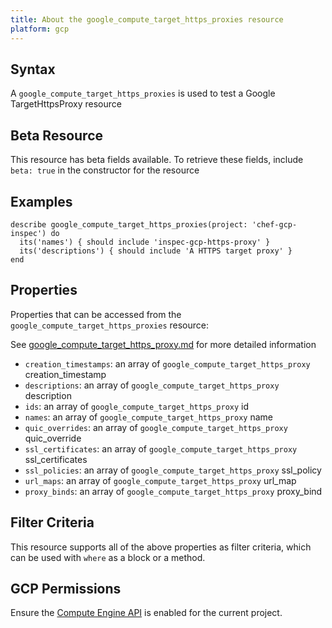 ```yaml
---
title: About the google_compute_target_https_proxies resource
platform: gcp
---
```


## Syntax
A `google_compute_target_https_proxies` is used to test a Google TargetHttpsProxy resource


## Beta Resource
This resource has beta fields available. To retrieve these fields, include `beta: true` in the constructor for the resource

## Examples
```
describe google_compute_target_https_proxies(project: 'chef-gcp-inspec') do
  its('names') { should include 'inspec-gcp-https-proxy' }
  its('descriptions') { should include 'A HTTPS target proxy' }
end
```

## Properties
Properties that can be accessed from the `google_compute_target_https_proxies` resource:

See [google_compute_target_https_proxy.md](google_compute_target_https_proxy.md) for more detailed information
  * `creation_timestamps`: an array of `google_compute_target_https_proxy` creation_timestamp
  * `descriptions`: an array of `google_compute_target_https_proxy` description
  * `ids`: an array of `google_compute_target_https_proxy` id
  * `names`: an array of `google_compute_target_https_proxy` name
  * `quic_overrides`: an array of `google_compute_target_https_proxy` quic_override
  * `ssl_certificates`: an array of `google_compute_target_https_proxy` ssl_certificates
  * `ssl_policies`: an array of `google_compute_target_https_proxy` ssl_policy
  * `url_maps`: an array of `google_compute_target_https_proxy` url_map
  * `proxy_binds`: an array of `google_compute_target_https_proxy` proxy_bind

## Filter Criteria
This resource supports all of the above properties as filter criteria, which can be used
with `where` as a block or a method.

## GCP Permissions

Ensure the [Compute Engine API](https://console.cloud.google.com/apis/library/compute.googleapis.com/) is enabled for the current project.

